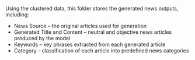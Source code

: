 Using the clustered data, this folder stores the generated news outputs, including:
- News Source – the original articles used for generation
- Generated Title and Content – neutral and objective news articles produced by the model
- Keywords – key phrases extracted from each generated article
- Category – classification of each article into predefined news categories
